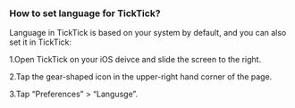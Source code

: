 ### How to set language for TickTick?

Language in TickTick is based on your system by default, and you can also set it in TickTick:

1.Open TickTick on your iOS deivce and slide the screen to the right.

2.Tap the gear-shaped icon in the upper-right hand corner of the page. 

3.Tap “Preferences” > “Langusge”. 



